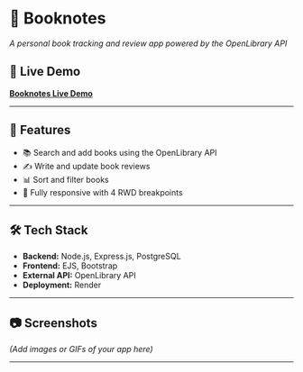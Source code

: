 # 📖 Booknotes  
*A personal book tracking and review app powered by the OpenLibrary API* 

## 🔗 Live Demo  
<a href="https://booknotes-nj5y.onrender.com/" target="_blank">**Booknotes Live Demo**</a>

---

## 📌 Features  
- 📚 Search and add books using the OpenLibrary API  
- ✍ Write and update book reviews  
- 📊 Sort and filter books  
- 🎨 Fully responsive with 4 RWD breakpoints  

---

## 🛠 Tech Stack  
- **Backend:** Node.js, Express.js, PostgreSQL  
- **Frontend:** EJS, Bootstrap  
- **External API:** OpenLibrary API  
- **Deployment:** Render  

---

## 📷 Screenshots  
*(Add images or GIFs of your app here)*  

---
